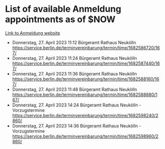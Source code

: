 # List of available Anmeldung appointments as of $NOW
[Link to Anmeldung website](https://service.berlin.de/terminvereinbarung/termin/tag.php?termin=1&anliegen[]=120686&dienstleisterlist=122210,122217,327316,122219,327312,122227,327314,122231,327346,122243,327348,122254,122252,329742,122260,329745,122262,329748,122271,327278,122273,327274,122277,327276,330436,122280,327294,122282,327290,122284,327292,122291,327270,122285,327266,122286,327264,122296,327268,150230,329760,122297,327286,122294,327284,122312,329763,122314,329775,122304,327330,122311,327334,122309,327332,317869,122281,327352,122279,329772,122283,122276,327324,122274,327326,122267,329766,122246,327318,122251,327320,122257,327322,122208,327298,122226,327300&herkunft=http%3A%2F%2Fservice.berlin.de%2Fdienstleistung%2F120686%2F)
- Donnerstag, 27. April 2023 11:12 Bürgeramt Rathaus Neukölln https://service.berlin.de/terminvereinbarung/termin/time/1682586720/167/
- Donnerstag, 27. April 2023 11:24 Bürgeramt Rathaus Neukölln https://service.berlin.de/terminvereinbarung/termin/time/1682587440/167/
- Donnerstag, 27. April 2023 11:36 Bürgeramt Rathaus Neukölln https://service.berlin.de/terminvereinbarung/termin/time/1682588160/167/
- Donnerstag, 27. April 2023 11:48 Bürgeramt Rathaus Neukölln https://service.berlin.de/terminvereinbarung/termin/time/1682588880/167/
- Donnerstag, 27. April 2023 14:24 Bürgeramt Rathaus Neukölln - Vorzugstermine https://service.berlin.de/terminvereinbarung/termin/time/1682598240/2860/
- Donnerstag, 27. April 2023 14:36 Bürgeramt Rathaus Neukölln - Vorzugstermine https://service.berlin.de/terminvereinbarung/termin/time/1682598960/2860/
